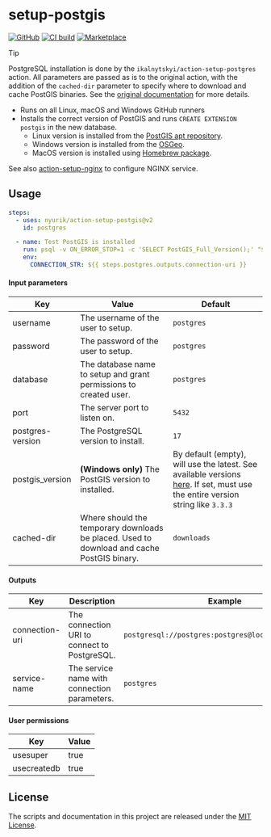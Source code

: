 # setup-postgis

[![GitHub](https://img.shields.io/badge/github-nyurik/action--setup--postgis-8da0cb?logo=github)](https://github.com/nyurik/action-setup-postgis)
[![CI build](https://github.com/nyurik/action-setup-postgis/actions/workflows/ci.yml/badge.svg)](https://github.com/nyurik/action-setup-postgis/actions)
[![Marketplace](https://img.shields.io/badge/market-setup--postgis-6F42C1?logo=github)](https://github.com/marketplace/actions/setup-postgresql-and-postgis-for-linux-macos-windows)

> [!TIP]
>
> PostgreSQL installation is done by the `ikalnytskyi/action-setup-postgres` action.  All parameters are passed as is to the original action, with the addition of the `cached-dir` parameter to specify where to download and cache PostGIS binaries. See the [original documentation](https://github.com/ikalnytskyi/action-setup-postgres) for more details.

* Runs on all Linux, macOS and Windows GitHub runners
* Installs the correct version of PostGIS and runs `CREATE EXTENSION postgis` in the new database.
  * Linux version is installed from the [PostGIS apt repository](https://postgis.net/install/).
  * Windows version is installed from the [OSGeo](https://download.osgeo.org/postgis/windows/).
  * MacOS version is installed using [Homebrew package](https://formulae.brew.sh/formula/postgis).

See also [action-setup-nginx](https://github.com/nyurik/action-setup-nginx) to configure NGINX service.

## Usage

```yaml
steps:
  - uses: nyurik/action-setup-postgis@v2
    id: postgres

  - name: Test PostGIS is installed
    run: psql -v ON_ERROR_STOP=1 -c 'SELECT PostGIS_Full_Version();' "$CONNECTION_STR"
    env:
      CONNECTION_STR: ${{ steps.postgres.outputs.connection-uri }}
```

#### Input parameters

| Key              | Value                                                                                      | Default                                                                                                                                                                               |
|------------------|--------------------------------------------------------------------------------------------|---------------------------------------------------------------------------------------------------------------------------------------------------------------------------------------|
| username         | The username of the user to setup.                                                         | `postgres`                                                                                                                                                                            |
| password         | The password of the user to setup.                                                         | `postgres`                                                                                                                                                                            |
| database         | The database name to setup and grant permissions to created user.                          | `postgres`                                                                                                                                                                            |
| port             | The server port to listen on.                                                              | `5432`                                                                                                                                                                                |
| postgres-version | The PostgreSQL version to install.                                                         | `17`                                                                                                                                                                                  |
| postgis_version  | **(Windows only)** The PostGIS version to installed.                                       | By default (empty), will use the latest. See available versions [here](https://download.osgeo.org/postgis/windows/). If set, must use the entire version string like `3.3.3`          |
| cached-dir       | Where should the temporary downloads be placed. Used to download and cache PostGIS binary. | `downloads`                                                                                                                                                                           |

#### Outputs

| Key            | Description                                  | Example                                             |
|----------------|----------------------------------------------|-----------------------------------------------------|
| connection-uri | The connection URI to connect to PostgreSQL. | `postgresql://postgres:postgres@localhost/postgres` |
| service-name   | The service name with connection parameters. | `postgres`                                          |

#### User permissions

| Key         | Value |
|-------------|-------|
| usesuper    | true  |
| usecreatedb | true  |

## License

The scripts and documentation in this project are released under the
[MIT License](LICENSE).
